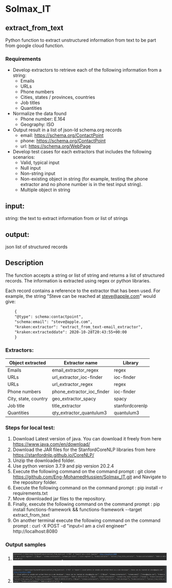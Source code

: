 # Solmax_IT

## extract_from_text

Python function to extract unstructured information from text to be part from google cloud function.

### Requirements

- Develop extractors to retrieve each of the following information from a string:
  - Emails
  - URLs
  - Phone numbers
  - Cities, states / provinces, countries
  - Job titles
  - Quantities
- Normalize the data found
  - Phone number: E.164
  - Geography: ISO 
- Output result in a list of json-ld schema.org records
  - email: https://schema.org/ContactPoint 
  - phone: https://schema.org/ContactPoint
  - url: https://schema.org/WebPage
- Develop test cases for each extractors that includes the following scenarios:
  - Valid, typical input
  - Null input
  - Non-string input
  - Non-existing object in string (for example, testing the phone extractor and no phone number is in the test input string).
  - Multiple object in string

## input:
string: the text to extract information from or list of strings

## output:
json list of structured records

## Description
The function accepts a string or list of string and returns a list of structured records. The information is extracted using regex or python libraries. 

Each record contains a reference to the extractor that has been used. 
For example, the string "Steve can be reached at steve@apple.com" would give:
```
    {
    "@type": schema:contactpoint",
    "schema:email": "steve@apple.com",
    "kraken:extractor": "extract_from_text-email_extractor",
    "kraken:extracteddate": 2020-10-28T20:43:55+00:00
    }
```

### Extractors:

Object extracted | Extractor name | Library
-----------------|----------------|--------
Emails | email_extractor_regex | regex
URLs | url_extractor_ioc-finder | ioc-finder
URLs | url_extractor_regex | regex
Phone numbers | phone_extractor_ioc_finder | ioc-finder
City, state, country | geo_extractor_spacy | spacy
Job title | title_extractor | stanfordcorenlp
Quantities | qty_extractor_quantulum3 | quantulum3

### Steps for local test:

1. Download Latest version of java. You can download it freely from here https://www.java.com/en/download/
2. Download the JAR files for the StanfordCoreNLP libraries from here https://stanfordnlp.github.io/CoreNLP/
3. Unzip the downloaded folder.
4. Use python version 3.7.9 and pip version 20.2.4 
5. Execute the following command on the command prompt : git clone https://github.com/Eng-MohamedHussien/Solmax_IT.git and Navigate to the repository folder.
6. Execute the following command on the command prompt : pip install -r requirements.txt
7. Move downloaded jar files to the repository.
8. Finally, execute the following command on the command prompt : pip install functions-framework && functions-framework --target extract_from_text
9. On another terminal execute the following command on the command prompt : curl -X POST -d "input=I am a civil engineer"  http://localhost:8080


### Output samples

1. ![Alt text](https://github.com/Eng-MohamedHussien/Solmax_IT/blob/main/outputs/img1.JPG)

2. ![Alt text](https://github.com/Eng-MohamedHussien/Solmax_IT/blob/main/outputs/img2.JPG)
